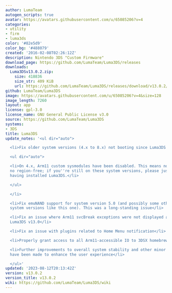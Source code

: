 ```yaml
---
author: LumaTeam
autogen_scripts: true
avatar: https://avatars.githubusercontent.com/u/65085206?v=4
categories:
- utility
- firm
- luma3ds
color: '#82e5d9'
color_bg: '#488079'
created: '2016-02-08T02:26:12Z'
description: Nintendo 3DS "Custom Firmware"
download_page: https://github.com/LumaTeam/Luma3DS/releases
downloads:
  Luma3DSv13.0.2.zip:
    size: 418836
    size_str: 409 KiB
    url: https://github.com/LumaTeam/Luma3DS/releases/download/v13.0.2/Luma3DSv13.0.2.zip
github: LumaTeam/Luma3DS
image: https://avatars.githubusercontent.com/u/65085206?v=4&size=128
image_length: 7260
layout: app
license: gpl-3.0
license_name: GNU General Public License v3.0
source: https://github.com/LumaTeam/Luma3DS
systems:
- 3DS
title: Luma3DS
update_notes: '<ul dir="auto">

  <li>Fix older system versions (4.x to 8.x) not booting since Luma3DS v13.0

  <ul dir="auto">

  <li>On 4.x, Arm11 custom sysmodules have been disabled. This means no Rosalina and
  no region-free; if you''re still on these system versions, please just upgrade after
  having installed Luma3DS.</li>

  </ul>

  </li>

  <li>Fix emuNAND support for system version 5.0 (and possibly some other ancient
  system versions like this one). This was a long-standing issue</li>

  <li>Fix an issue where Arm11 svcBreak exceptions were not displayed as such since
  Luma3DS v13.0</li>

  <li>Fix an issue with plugins related to Home Menu notification</li>

  <li>Properly grant access to all Arm11-accessible IO to 3DSX homebrew</li>

  <li>Further improvements to overall system stability and other minor adjustments
  have been made to enhance the user experience</li>

  </ul>'
updated: '2023-08-12T20:13:42Z'
version: v13.0.2
version_title: v13.0.2
wiki: https://github.com/LumaTeam/Luma3DS/wiki
---
```

